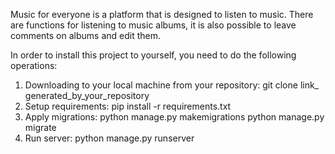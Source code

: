 
Music for everyone is a platform that is designed to listen to music. There are functions for listening to music albums, it is also possible to leave comments on albums and edit them.

In order to install this project to yourself, you need to do the following operations:
1) Downloading to your local machine from your repository:
  git clone link_ generated_by_your_repository
2) Setup requirements:
  pip install -r requirements.txt
3) Apply migrations:
  python manage.py makemigrations 
  python manage.py migrate
4) Run server:
  python manage.py runserver
